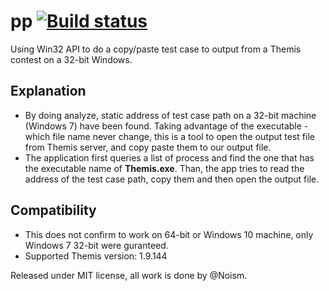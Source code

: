 # pp [![Build status](https://ci.appveyor.com/api/projects/status/s7jwvj5a45xsdtvy/branch/master?svg=true)](https://ci.appveyor.com/project/bentokun/pp/branch/master)

Using Win32 API to do a copy/paste test case to output from a Themis contest on a 32-bit Windows.

## Explanation
- By doing analyze, static address of test case path on a 32-bit machine (Windows 7) have been found. Taking advantage of the executable - which
file name never change, this is a tool to open the output test file from Themis server, and copy paste them to our output file.
- The application first queries a list of process and find the one that has the executable name of **Themis.exe**. Than, the app tries to read the address
of the test case path, copy them and then open the output file.

## Compatibility
- This does not confirm to work on 64-bit or Windows 10 machine, only Windows 7 32-bit were guranteed.
- Supported Themis version: 1.9.144

Released under MIT license, all work is done by @Noism.
